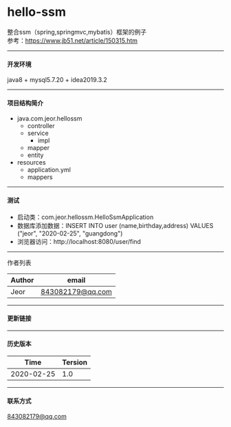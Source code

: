 hello-ssm
===========================
整合ssm（spring,springmvc,mybatis）框架的例子   
参考：https://www.jb51.net/article/150315.htm

---------------------------
#### 开发环境
java8 + mysql5.7.20 + idea2019.3.2
  
---------------------------
#### 项目结构简介
- java.com.jeor.hellossm
    - controller
    - service
        - impl 
    - mapper
    - entity
- resources
    - application.yml
    - mappers
---------------------------
#### 测试  
* 启动类：com.jeor.hellossm.HelloSsmApplication
* 数据库添加数据：INSERT INTO user (name,birthday,address) VALUES ("jeor", "2020-02-25", "guangdong")
* 浏览器访问：http://localhost:8080/user/find

---------------------------
作者列表

|Author|email
|---|---
|Jeor|843082179@qq.com
---------------------------
#### 更新链接

---------------------------
#### 历史版本
|Time|Tersion
|---|---
|2020-02-25|1.0
---------------------------
#### 联系方式
843082179@qq.com




